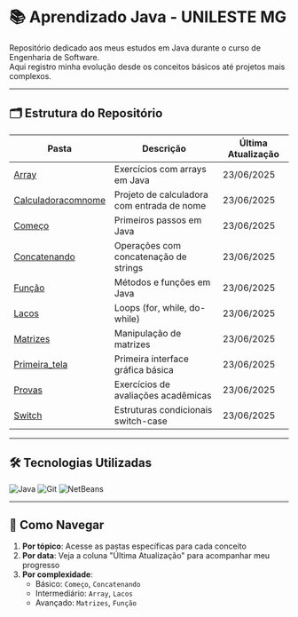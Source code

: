 # 📚 Aprendizado Java - UNILESTE MG

Repositório dedicado aos meus estudos em Java durante o curso de Engenharia de Software.  
Aqui registro minha evolução desde os conceitos básicos até projetos mais complexos.

---

## 🗂️ Estrutura do Repositório

| Pasta               | Descrição                                  | Última Atualização |
|---------------------|-------------------------------------------|--------------------|
| [Array](https://github.com/GilsonJRV/My-learning-Java/tree/main/aprendizado%20java/Array)     | Exercícios com arrays em Java             | 23/06/2025         |
| [Calculadoracomnome](https://github.com/GilsonJRV/My-learning-Java/tree/main/aprendizado%20java/Calculadoracomnome) | Projeto de calculadora com entrada de nome | 23/06/2025         |
| [Começo](https://github.com/GilsonJRV/My-learning-Java/tree/main/aprendizado%20java/Come%C3%A7o)  | Primeiros passos em Java                  | 23/06/2025         |
| [Concatenando](https://github.com/GilsonJRV/My-learning-Java/tree/main/aprendizado%20java/Concatenando) | Operações com concatenação de strings    | 23/06/2025         |
| [Função](https://github.com/GilsonJRV/My-learning-Java/tree/main/aprendizado%20java/Fun%C3%A7%C3%A3o)   | Métodos e funções em Java                 | 23/06/2025         |
| [Lacos](https://github.com/GilsonJRV/My-learning-Java/tree/main/aprendizado%20java/La%C3%A7osv)     | Loops (for, while, do-while)              | 23/06/2025         |
| [Matrizes](https://github.com/GilsonJRV/My-learning-Java/tree/main/aprendizado%20java/Matrizes) | Manipulação de matrizes                  | 23/06/2025         |
| [Primeira_tela](https://github.com/GilsonJRV/My-learning-Java/tree/main/aprendizado%20java/Primeira_tela) | Primeira interface gráfica básica      | 23/06/2025         |
| [Provas](https://github.com/GilsonJRV/My-learning-Java/tree/main/aprendizado%20java/Provas)   | Exercícios de avaliações acadêmicas       | 23/06/2025         |
| [Switch](https://github.com/GilsonJRV/My-learning-Java/tree/main/aprendizado%20java/Switch)   | Estruturas condicionais switch-case       | 23/06/2025         |

---

## 🛠️ Tecnologias Utilizadas
![Java](https://img.shields.io/badge/Java-17+-orange?logo=openjdk)
![Git](https://img.shields.io/badge/Git-2.40+-blue?logo=git)
![NetBeans](https://img.shields.io/badge/NetBeans-20-blue?logo=apache-netbeans-ide&logoColor=white&color=1B6AC6)

---

## 📌 Como Navegar
1. **Por tópico**: Acesse as pastas específicas para cada conceito
2. **Por data**: Veja a coluna "Última Atualização" para acompanhar meu progresso
3. **Por complexidade**: 
   - Básico: `Começo`, `Concatenando`  
   - Intermediário: `Array`, `Lacos`  
   - Avançado: `Matrizes`, `Função`


